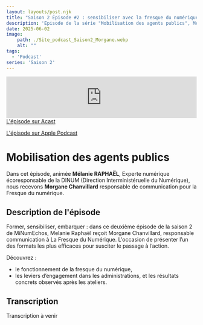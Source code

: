 ```yaml
---
layout: layouts/post.njk
title: "Saison 2 Épisode #2 : sensibiliser avec la fresque du numérique"
description: 'Episode de la série "Mobilisation des agents publics", Mélanie Raphaël reçoit Morgane Chanvillard, responsable de communication de la Fresque du Numérique'
date: 2025-06-02
image:
    path: ./Site_podcast_Saison2_Morgane.webp
    alt: ""
tags:
  - 'Podcast'
series: 'Saison 2'
---
```

<!-- intégration Acast -->
<iframe src="https://embed.acast.com/$/669e18c83847f8c1a590bc69/6830b6729cad4906be99dc74?" frameBorder="0" width="100%" height="110px" allow="autoplay"></iframe>
</br>
<!-- Lien Acast -->
<a class="fr-link fr-icon-arrow-right-line fr-link--icon-right" href="https://shows.acast.com/minumeco-initiatives-pour-un-numerique-ecoresponsable/episodes/6830b6729cad4906be99dc74">L'épisode sur Acast</a>

</br>

<!-- Lien Apple Podcast -->
<a class="fr-link fr-icon-arrow-right-line fr-link--icon-right" href="https://podcasts.apple.com/fr/podcast/minumechos-mobilisation-des-agents-publics/id1759375669?i=1000709876713">L'épisode sur Apple Podcast</a>


<!-- légende du podcast-->

# Mobilisation des agents publics

Dans cet épisode, animée **Mélanie RAPHAËL**, Experte numérique écoresponsable de la DINUM (Direction Interministéruelle du Numérique), nous recevons **Morgane Chanvillard** responsable de communication pour la Fresque du numérique.

## Description de l'épisode

Former, sensibiliser, embarquer : dans ce deuxième épisode de la saison 2 de MiNumEchos, Melanie Raphaël reçoit Morgane Chanvillard, responsable communication à La Fresque du Numérique.
L'occasion de présenter l’un des formats les plus efficaces pour susciter le passage à l’action.

Découvrez : 
* le fonctionnement de la fresque du numérique,
* les leviers d’engagement dans les administrations, et les résultats concrets observés après les ateliers.

<!-- légende du podcast-->

## Transcription
Transcription à venir
